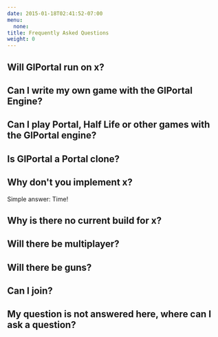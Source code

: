 ```yaml
---
date: 2015-01-18T02:41:52-07:00
menu:
  none:
title: Frequently Asked Questions
weight: 0
---
```

## Will GlPortal run on x?
## Can I write my own game with the GlPortal Engine?
## Can I play Portal, Half Life or other games with the GlPortal engine?
## Is GlPortal a Portal clone?
## Why don't you implement x?
Simple answer: Time!
## Why is there no current build for x?
## Will there be multiplayer?
## Will there be guns?
## Can I join?
## My question is not answered here, where can I ask a question?
